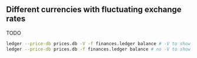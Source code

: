 ## Different currencies with fluctuating exchange rates

TODO

```sh
ledger --price-db prices.db -V -f finances.ledger balance # -V to show in one currency and --price-db to apply current exchange rate in asset
ledger --price-db prices.db -f finances.ledger balance # no -V to show in all currencies
```
